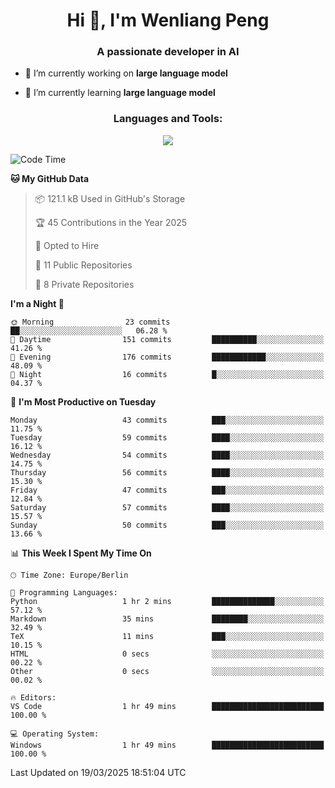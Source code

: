 <h1 align="center">Hi 👋, I'm Wenliang Peng</h1>
<h3 align="center">A passionate developer in AI</h3>

- 🔭 I’m currently working on **large language model**

- 🌱 I’m currently learning **large language model**

<!-- <h3 align="left">Connect with me:</h3> -->
<!-- <p align="left">
</p> -->

<h3 align="center">Languages and Tools:</h3>
<p align="center">
  <a href="https://skillicons.dev">
    <img src="https://skillicons.dev/icons?i=cpp,ros,docker,azure,git,linux,py,pytorch,cmake,githubactions,powershell,md&perline=6" />
  </a>
</p>


<!-- <p><img align="center" src="https://github-readme-stats.vercel.app/api/top-langs?username=bpwl0121&show_icons=true&locale=en&layout=compact" alt="bpwl0121" /></p> -->

<!-- <p><img align="center" src="https://github-readme-streak-stats.herokuapp.com/?user=bpwl0121&" alt="bpwl0121" /></p> -->

<!--START_SECTION:waka-->
![Code Time](http://img.shields.io/badge/Code%20Time-197%20hrs-blue)

**🐱 My GitHub Data** 

> 📦 121.1 kB Used in GitHub's Storage 
 > 
> 🏆 45 Contributions in the Year 2025
 > 
> 💼 Opted to Hire
 > 
> 📜 11 Public Repositories 
 > 
> 🔑 8 Private Repositories 
 > 
**I'm a Night 🦉** 

```text
🌞 Morning                23 commits          ██░░░░░░░░░░░░░░░░░░░░░░░   06.28 % 
🌆 Daytime                151 commits         ██████████░░░░░░░░░░░░░░░   41.26 % 
🌃 Evening                176 commits         ████████████░░░░░░░░░░░░░   48.09 % 
🌙 Night                  16 commits          █░░░░░░░░░░░░░░░░░░░░░░░░   04.37 % 
```
📅 **I'm Most Productive on Tuesday** 

```text
Monday                   43 commits          ███░░░░░░░░░░░░░░░░░░░░░░   11.75 % 
Tuesday                  59 commits          ████░░░░░░░░░░░░░░░░░░░░░   16.12 % 
Wednesday                54 commits          ████░░░░░░░░░░░░░░░░░░░░░   14.75 % 
Thursday                 56 commits          ████░░░░░░░░░░░░░░░░░░░░░   15.30 % 
Friday                   47 commits          ███░░░░░░░░░░░░░░░░░░░░░░   12.84 % 
Saturday                 57 commits          ████░░░░░░░░░░░░░░░░░░░░░   15.57 % 
Sunday                   50 commits          ███░░░░░░░░░░░░░░░░░░░░░░   13.66 % 
```


📊 **This Week I Spent My Time On** 

```text
🕑︎ Time Zone: Europe/Berlin

💬 Programming Languages: 
Python                   1 hr 2 mins         ██████████████░░░░░░░░░░░   57.12 % 
Markdown                 35 mins             ████████░░░░░░░░░░░░░░░░░   32.49 % 
TeX                      11 mins             ███░░░░░░░░░░░░░░░░░░░░░░   10.15 % 
HTML                     0 secs              ░░░░░░░░░░░░░░░░░░░░░░░░░   00.22 % 
Other                    0 secs              ░░░░░░░░░░░░░░░░░░░░░░░░░   00.02 % 

🔥 Editors: 
VS Code                  1 hr 49 mins        █████████████████████████   100.00 % 

💻 Operating System: 
Windows                  1 hr 49 mins        █████████████████████████   100.00 % 
```


 Last Updated on 19/03/2025 18:51:04 UTC
<!--END_SECTION:waka-->
